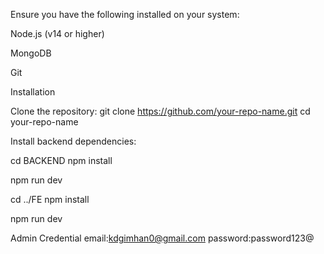 Ensure you have the following installed on your system:

Node.js (v14 or higher)

MongoDB

Git

Installation

Clone the repository:
git clone https://github.com/your-repo-name.git
cd your-repo-name


Install backend dependencies:

cd BACKEND
npm install

npm run dev


cd ../FE
npm install

npm run dev

Admin Credential 
email:kdgimhan0@gmail.com
password:password123@
